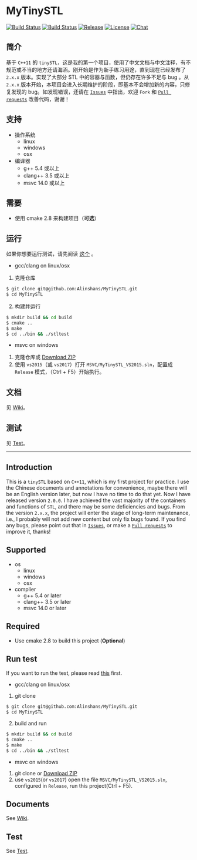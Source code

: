 MyTinySTL
=====
[![Build Status](https://travis-ci.org/Alinshans/MyTinySTL.svg?branch=master)](https://travis-ci.org/Alinshans/MyTinySTL) [![Build Status](https://ci.appveyor.com/api/projects/status/github/Alinshans/MyTinySTL?branch=master&svg=true)](https://ci.appveyor.com/project/Alinshans/mytinystl) [![Release](https://img.shields.io/github/release/Alinshans/MyTinySTL.svg)](https://github.com/Alinshans/MyTinySTL/releases) [![License](https://img.shields.io/badge/License-MIT%20License-blue.svg)](https://opensource.org/licenses/MIT) [![Chat](https://img.shields.io/badge/chat-on%20gitter-FF6EB4.svg)](https://gitter.im/alinshans/MyTinySTL)

## 简介
   基于 `C++11` 的 `tinySTL`，这是我的第一个项目，使用了中文文档与中文注释，有不规范或不当的地方还请海涵。刚开始是作为新手练习用途，直到现在已经发布了 `2.x.x` 版本。实现了大部分 STL 中的容器与函数，但仍存在许多不足与 bug 。从 `2.x.x` 版本开始，本项目会进入长期维护的阶段，即基本不会增加新的内容，只修复发现的 bug。如发现错误，还请在 [`Issues`](https://github.com/Alinshans/MyTinySTL/issues) 中指出，欢迎 `Fork` 和 [`Pull requests`](https://github.com/Alinshans/MyTinySTL/pulls) 改善代码，谢谢！

## 支持

* 操作系统
  * linux
  * windows
  * osx
* 编译器
  * g++ 5.4 或以上
  * clang++ 3.5 或以上
  * msvc 14.0 或以上

## 需要
  * 使用 cmake 2.8 来构建项目（**可选**）

## 运行

如果你想要运行测试，请先阅读 [这个](https://github.com/Alinshans/MyTinySTL/blob/master/Test/README.md) 。

  * gcc/clang on linux/osx
  1. 克隆仓库
```bash
$ git clone git@github.com:Alinshans/MyTinySTL.git
$ cd MyTinySTL
```
  2. 构建并运行
```bash
$ mkdir build && cd build
$ cmake ..
$ make
$ cd ../bin && ./stltest
```

  * msvc on windows
  1. 克隆仓库或 [Download ZIP](https://github.com/Alinshans/MyTinySTL/archive/master.zip)
  2. 使用 `vs2015`（或 `vs2017`）打开 `MSVC/MyTinySTL_VS2015.sln`，配置成 `Release` 模式，（Ctrl + F5）开始执行。
  
## 文档
  见 [Wiki](https://github.com/Alinshans/MyTinySTL/wiki)。

## 测试
  见 [Test](https://github.com/Alinshans/MyTinySTL/tree/master/Test)。

---

## Introduction

This is a `tinySTL` based on `C++11`, which is my first project for practice. I use the Chinese documents and annotations for convenience, maybe there will be an English version later, but now I have no time to do that yet. Now I have released version `2.0.0`. I have achieved the vast majority of the containers and functions of `STL`, and there may be some deficiencies and bugs. From the version `2.x.x`, the project will enter the stage of long-term maintenance, i.e., I probably will not add new content but only fix bugs found. If you find any bugs, please point out that in [`Issues`](https://github.com/Alinshans/MyTinySTL/issues), or make a [`Pull requests`](https://github.com/Alinshans/MyTinySTL/pulls) to improve it, thanks!

## Supported

* os
  * linux
  * windows
  * osx
* complier
  * g++ 5.4 or later
  * clang++ 3.5 or later
  * msvc 14.0 or later

## Required

* Use cmake 2.8 to build this project (**Optional**)

## Run test

If you want to run the test, please read [this](https://github.com/Alinshans/MyTinySTL/blob/master/Test/README.md) first.

* gcc/clang on linux/osx

1. git clone
```bash
$ git clone git@github.com:Alinshans/MyTinySTL.git
$ cd MyTinySTL
```
2. build and run
```bash
$ mkdir build && cd build
$ cmake ..
$ make
$ cd ../bin && ./stltest
```

* msvc on windows

1. git clone or [Download ZIP](https://github.com/Alinshans/MyTinySTL/archive/master.zip)
2. use `vs2015`(or `vs2017`) open the file `MSVC/MyTinySTL_VS2015.sln`, configured in `Release`, run this project(Ctrl + F5).

## Documents

See [Wiki](https://github.com/Alinshans/MyTinySTL/wiki).

## Test

See [Test](https://github.com/Alinshans/MyTinySTL/tree/master/Test).

